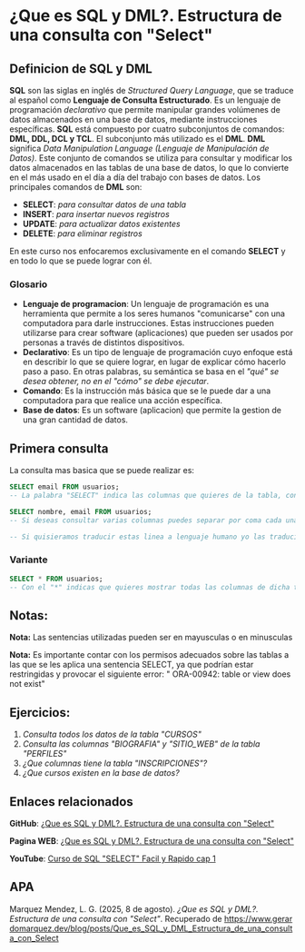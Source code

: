 # ¿Que es SQL y DML?. Estructura de una consulta con "Select"
## Definicion de SQL y DML
**SQL** son las siglas en inglés de *Structured Query Language*, que se traduce al español como **Lenguaje de Consulta Estructurado**. Es un lenguaje de programación *declarativo* que permite manipular grandes volúmenes de datos almacenados en una base de datos, mediante instrucciones específicas.
**SQL** está compuesto por cuatro subconjuntos de comandos: **DML, DDL, DCL y TCL**. El subconjunto más utilizado es el **DML**.
**DML** significa *Data Manipulation Language (Lenguaje de Manipulación de Datos)*. Este conjunto de comandos se utiliza para consultar y modificar los datos almacenados en las tablas de una base de datos, lo que lo convierte en el más usado en el día a día del trabajo con bases de datos.
Los principales comandos de **DML** son:
- **SELECT**: *para consultar datos de una tabla*
- **INSERT**: *para insertar nuevos registros*
- **UPDATE**: *para actualizar datos existentes*
- **DELETE**: *para eliminar registros*

En este curso nos enfocaremos exclusivamente en el comando **SELECT** y en todo lo que se puede lograr con él.

### Glosario
- **Lenguaje de programacion**: Un lenguaje de programación es una herramienta que permite a los seres humanos "comunicarse" con una computadora para darle instrucciones. Estas instrucciones pueden utilizarse para crear software (aplicaciones) que pueden ser usados por personas a través de distintos dispositivos.
- **Declarativo**: Es un tipo de lenguaje de programación cuyo enfoque está en describir lo que se quiere lograr, en lugar de explicar cómo hacerlo paso a paso. En otras palabras, su semántica se basa en el *"qué" se desea obtener, no en el "cómo" se debe ejecutar*.
- **Comando**: Es la instrucción más básica que se le puede dar a una computadora para que realice una acción específica.
- **Base de datos**: Es un software (aplicacion) que permite la gestion de una gran cantidad de datos.

## Primera consulta
La consulta mas basica que se puede realizar es:
```sql
SELECT email FROM usuarios;
-- La palabra "SELECT" indica las columnas que quieres de la tabla, con el "FROM" indicas que tabla de la base de datos quieres y con el ";" indicas que hasta ahi acaba la instruccion.

SELECT nombre, email FROM usuarios;
-- Si deseas consultar varias columnas puedes separar por coma cada una de las columnas que quieras.

-- Si quisieramos traducir estas linea a lenguaje humano yo las traduciria asi "Selecciona la columna email desde la tabla usuarios"
```

### Variante
```sql
SELECT * FROM usuarios;
-- Con el "*" indicas que quieres mostrar todas las columnas de dicha tabla, en este caso "usuarios"
```

## Notas:
**Nota:** Las sentencias utilizadas pueden ser en mayusculas o en minusculas

**Nota:** Es importante contar con los permisos adecuados sobre las tablas a las que se les aplica una sentencia SELECT, ya que podrían estar restringidas y provocar el siguiente error: "
ORA-00942: table or view does not exist"

## Ejercicios:
1. *Consulta todos los datos de la tabla "CURSOS"*
2. *Consulta las columnas "BIOGRAFIA" y "SITIO_WEB" de la tabla "PERFILES"*
3. *¿Que columnas tiene la tabla "INSCRIPCIONES"?*
4. *¿Que cursos existen en la base de datos?*

## Enlaces relacionados

**GitHub**: <a class="postLinks" href="https://github.com/AlgorithmHappy/Curso-de-SQL-SELECT-Facil-y-Rapido/blob/main/¿Que%20es%20SQL%20y%20DML%3F%20Estructura%20de%20una%20consulta%20con%20Select.md" target="_blank">¿Que es SQL y DML?. Estructura de una consulta con "Select"</a>

**Pagina WEB**: <a class="postLinks" href="http://www.gerardomarquez.dev/blog/posts/Que_es_SQL_y_DML_Estructura_de_una_consulta_con_Select" target="_blank">¿Que es SQL y DML?. Estructura de una consulta con "Select"</a>

**YouTube**: <a class="postLinks" href="https://www.youtube.com/watch?v=Oh9TlzXZ01Q&t=23s" target="_blank">Curso de SQL "SELECT" Facil y Rapido cap 1</a>

## APA

Marquez Mendez, L. G. (2025, 8 de agosto). *¿Que es SQL y DML?. Estructura de una consulta con "Select"*. Recuperado de <span style="word-break: break-all;">https://www.gerardomarquez.dev/blog/posts/Que_es_SQL_y_DML_Estructura_de_una_consulta_con_Select</span>